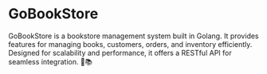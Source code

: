 # GoBookStore
GoBookStore is a bookstore management system built in Golang. It provides features for managing books, customers, orders, and inventory efficiently. Designed for scalability and performance, it offers a RESTful API for seamless integration. 🚀📚
